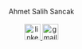 <p align="center" >
  Ahmet Salih Sancak <br><br>
  <a href="https://www.linkedin.com/in/ahmetsalihsancak" target="_blank">
    <img width="32" height="32" alt="linkedin" src="https://github.com/user-attachments/assets/71f0504f-67e2-432b-9169-4dca0bd96099" />
  </a>
  <a href="mailto:ahmetsalihsancak@gmail.com">
    <img width="32" height="32" alt="gmail" src="https://github.com/user-attachments/assets/2df92120-60d0-4ca5-af70-c812553f96c6" />
  </a>
</p>
